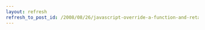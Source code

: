 ```yaml
---
layout: refresh
refresh_to_post_id: /2008/08/26/javascript-override-a-function-and-retain-the-old-one-too
---
```

